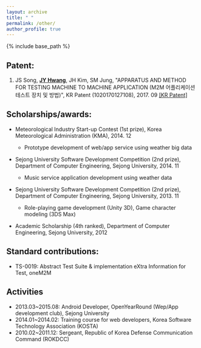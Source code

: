 ```yaml
---
layout: archive
title: " "
permalink: /other/
author_profile: true
---
```


{% include base_path %}

## Patent:
  1. JS Song, <ins>**JY Hwang**</ins>, JH Kim, SM Jung, "APPARATUS AND METHOD FOR TESTING MACHINE TO MACHINE APPLICATION (M2M 어플리케이션 테스트 장치 및 방법)", KR Patent (1020170127108), 2017. 09 [[KR Patent]](https://doi.org/10.8080/1020170127108)

## Scholarships/awards:
* Meteorological Industry Start-up Contest (1st prize), Korea Meteorological Administration (KMA), 2014. 12
  * Prototype development of web/app service using weather big data
  

* Sejong University Software Development Competition (2nd prize), Department of Computer Engineering, Sejong University, 2014. 11
  * Music service application development using weather data


* Sejong University Software Development Competition (2nd prize), Department of Computer Engineering, Sejong University, 2013. 11
  * Role-playing game development (Unity 3D), Game character modeling (3DS Max)
  
* Academic Scholarship (4th ranked), Department of Computer Engineering, Sejong University, 2012

## Standard contributions:
* TS-0019: Abstract Test Suite & implementation eXtra Information for Test, oneM2M  

## Activities
* 2013.03\~2015.08: Android Developer, OpenYearRound (Wep/App development club), Sejong University
* 2014.01\~2014.02: Training course for web developers, Korea Software Technology Association (KOSTA)
* 2010.02\~2011.12: Sergeant, Republic of Korea Defense Communication Command (ROKDCC)
